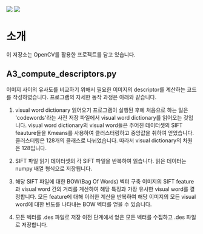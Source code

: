 <img src="https://img.shields.io/badge/Python-3776AB?style=flat&logo=Python&logoColor=white"/> <img src="https://img.shields.io/badge/OpenCV-5C3EE8?style=flat&logo=OpenCV&logoColor=white"/>
# 소개
이 저장소는 OpenCV를 활용한 프로젝트를 담고 있습니다.

## A3_compute_descriptors.py

이미지 사이의 유사도를 비교하기 위해서 필요한 이미지의 descriptor를 계산하는 코드를 작성하였습니다.
프로그램의 자세한 동작 과정은 아래와 같습니다.
1. visual word dictionary 읽어오기
프로그램이 실행된 후에 처음으로 하는 일은 'codewords'라는 사전 저장 파일에서 visual word dictionary를 읽어오는 것입니다. visual word dictionary의 visual word들은 주어진 데이터셋의 SIFT feauture들을 Kmeans를 사용하여 클러스터링하고 중앙값을 취하여 얻었습니다. 클러스터링은 128개의 클래스로 나뉘었습니다. 따라서 visual dictionary의 차원은 128입니다.

2. SIFT 파일 읽기
데이터셋의 각 SIFT 파일을 반복하여 읽습니다. 읽은 데이터는 numpy 배열 형식으로 저장됩니다.

3. 해당 SIFT 파일에 대한 BOW(Bag Of Words) 벡터 구축
이미지의 SIFT feature과 visual word 간의 거리를 계산하여 해당 특징과 가장 유사한 visual word를 결정합니다. 모든 feature에 대해 이러한 계산을 반복하여 해당 이미지의 모든 visual word에 대한 빈도를 나타내는 BOW 벡터를 얻을 수 있습니다.

4. 모든 벡터를 .des 파일로 저장
이전 단계에서 얻은 모든 벡터를 수집하고 .des 파일로 저장합니다.
